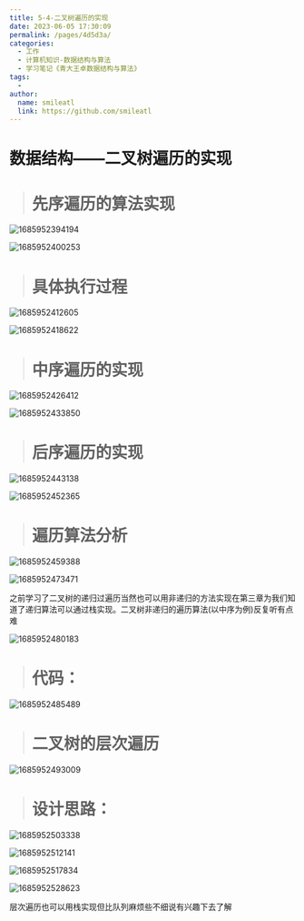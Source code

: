 ```yaml
---
title: 5-4-二叉树遍历的实现
date: 2023-06-05 17:30:09
permalink: /pages/4d5d3a/
categories: 
  - 工作
  - 计算机知识-数据结构与算法
  - 学习笔记《青大王卓数据结构与算法》
tags: 
  - 
author: 
  name: smileatl
  link: https://github.com/smileatl
---
```

数据结构——二叉树遍历的实现
==============

> 先序遍历的算法实现
> =========

![1685952394194](/assets/1685952394194.png)

![1685952400253](/assets/1685952400253.png)

> 具体执行过程
> ======

![1685952412605](/assets/1685952412605.png)

![1685952418622](/assets/1685952418622.png)

> 中序遍历的实现
> =======

![1685952426412](/assets/1685952426412.png)

![1685952433850](/assets/1685952433850.png)

> 后序遍历的实现
> =======

![1685952443138](/assets/1685952443138.png)

![1685952452365](/assets/1685952452365.png)

> 遍历算法分析
> ======

![1685952459388](/assets/1685952459388.png)

![1685952473471](/assets/1685952473471.png)

之前学习了二叉树的递归过遍历当然也可以用非递归的方法实现在第三章为我们知道了递归算法可以通过栈实现。二叉树非递归的遍历算法(以中序为例)反复听有点难

![1685952480183](/assets/1685952480183.png)

> 代码：
> ===

![1685952485489](/assets/1685952485489.png)

> 二叉树的层次遍历
> ========

![1685952493009](/assets/1685952493009.png)

> 设计思路：
> =====

![1685952503338](/assets/1685952503338.png)

![1685952512141](/assets/1685952512141.png)

![1685952517834](/assets/1685952517834.png)

![1685952528623](/assets/1685952528623.png)

层次遍历也可以用栈实现但比队列麻烦些不细说有兴趣下去了解  



  

